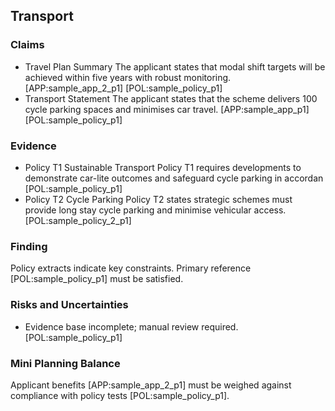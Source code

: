 ## Transport
### Claims
- Travel Plan Summary
The applicant states that modal shift targets will be achieved within five years with robust monitoring. [APP:sample_app_2_p1] [POL:sample_policy_p1]
- Transport Statement
The applicant states that the scheme delivers 100 cycle parking spaces and minimises car travel. [APP:sample_app_p1] [POL:sample_policy_p1]
### Evidence
- Policy T1 Sustainable Transport
Policy T1 requires developments to demonstrate car-lite outcomes and safeguard cycle parking in accordan [POL:sample_policy_p1]
- Policy T2 Cycle Parking
Policy T2 states strategic schemes must provide long stay cycle parking and minimise vehicular access. [POL:sample_policy_2_p1]
### Finding
Policy extracts indicate key constraints. Primary reference [POL:sample_policy_p1] must be satisfied.
### Risks and Uncertainties
- Evidence base incomplete; manual review required. [POL:sample_policy_p1]
### Mini Planning Balance
Applicant benefits [APP:sample_app_2_p1] must be weighed against compliance with policy tests [POL:sample_policy_p1].